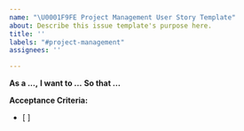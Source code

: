 ```yaml
---
name: "\U0001F9FE Project Management User Story Template"
about: Describe this issue template's purpose here.
title: ''
labels: "#project-management"
assignees: ''

---
```


**As a ...,**
**I want to ...**
**So that ...**

**Acceptance Criteria:**
- [ ]
